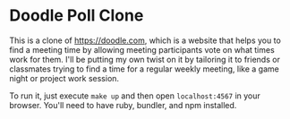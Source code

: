 # Doodle Poll Clone

This is a clone of <https://doodle.com>, which is a website that helps you to
find a meeting time by allowing meeting participants vote on what times work for
them.  I'll be putting my own twist on it by tailoring it to friends or
classmates trying to find a time for a regular weekly meeting, like a game night
or project work session.

To run it, just execute `make up` and then open `localhost:4567` in your
browser.  You'll need to have ruby, bundler, and npm installed.
